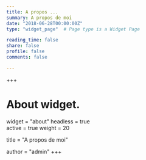 ```yaml
---
title: A propos ...
summary: A propos de moi
date: "2018-06-28T00:00:00Z"
type: "widget_page"  # Page type is a Widget Page

reading_time: false
share: false
profile: false
comments: false 

---
```


+++
# About widget.
widget = "about"
headless = true  
active = true
weight = 20  

title = "A propos de moi"

author = "admin"
+++
